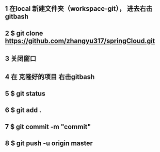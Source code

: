 ## 1 在local 新建文件夹（workspace-git）， 进去右击 gitbash
## 2 $ git clone https://github.com/zhangyu317/springCloud.git
## 3 关闭窗口
## 4 在 克隆好的项目 右击gitbash
## 5 $ git status
## 6 $ git add .
## 7 $ git commit -m "commit"
## 8 $ git push -u origin master

